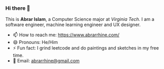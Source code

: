 ### Hi there 👋
This is **Abrar Islam**, a Computer Science major at *Virginia Tech*. 
I am a software engineer, machine learning engineer and UX designer. 
- 📫 How to reach me: https://www.abrarrhine.com/
- 😄 Pronouns: He/Him
- ⚡ Fun fact: I grind leetcode and do paintings and sketches in my free time. 
- 📧 Email: abrarrhine@gmail.com
